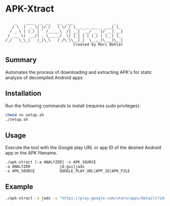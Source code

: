 # APK-Xtract
```
    _    ____  _  __   __  ___                  _   
   / \  |  _ \| |/ /   \ \/ / |_ _ __ __ _  ___| |_ 
  / _ \ | |_) | ' /_____\  /| __| '__/ _` |/ __| __|
 / ___ \|  __/| . \_____/  \| |_| | | (_| | (__| |_ 
/_/   \_\_|   |_|\_\   /_/\_\\__|_|  \__,_|\___|\__|
                              Created by Marc Bohler
```

## Summary
Automates the process of downloading and extracting APK's for static analysis of decompiled Android apps

## Installation
Run the following commands to install (requires sudo privileges):
```bash
chmod +x setup.sh
./setup.sh
```
## Usage
Execute the tool with the Google play URL or app ID of the desired Android app or the APK filename.
```
./apk-xtract [-a ANALYZER] -s APK_SOURCE
-a ANALYZER             jd-gui|jadx
-s APK_SOURCE           GOOGLE_PLAY_URL|APP_ID|APK_FILE
```
## Example
```bash
./apk-xtract -a jadx -s "https://play.google.com/store/apps/details?id=<<APP_ID>>&hl=en&gl=US"
```

